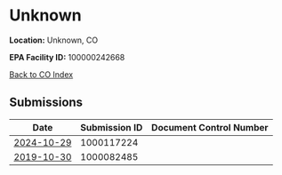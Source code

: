 # Unknown

**Location:** Unknown, CO

**EPA Facility ID:** 100000242668

[Back to CO Index](../../index.md)

## Submissions

| Date | Submission ID | Document Control Number |
|------|--------------|-------------------------|
| [2024-10-29](submissions/1000117224.md) | 1000117224 |  |
| [2019-10-30](submissions/1000082485.md) | 1000082485 |  |
